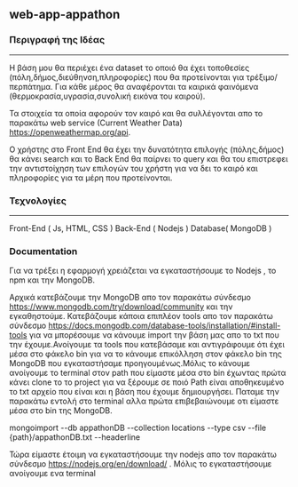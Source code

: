 ## web-app-appathon

### Περιγραφή της Ιδέας 
<hr>

Η βάση μου θα περιέχει ένα dataset το οποιό θα έχει τοποθεσίες (πόλη,δήμος,διεύθηνση,πληροφορίες) που θα προτείνονται για τρέξιμο/περπάτημα.
Για κάθε μέρος θα αναφέρονται τα καιρικά φαινόμενα (θερμοκρασία,υγρασία,συνολική εικόνα του καιρού).

Τα στοιχεία τα οποία αφορούν τον καιρό και θα συλλέγονται απο το παρακάτω web service (Current Weather Data) https://openweathermap.org/api.

O χρήστης στο Front End θα έχει την δυνατότητα επιλογής (πόλης,δήμος) θα κάνει search και το Back End θα παίρνει τo query και θα του επιστρεφει την αντιστοίχηση των επιλογών του χρήστη για να δει το καιρό και πληροφορίες για τα μέρη που προτείνονται.

### Τεχνολογίες
<hr>

Front-End ( Js, HTML, CSS )
Back-End ( Nodejs )
Database( MongoDB )

### Documentation

Για να τρέξει η εφαρμογή χρειάζεται να εγκαταστήσουμε το Nodejs , το npm και την MongoDB.

Αρχικά κατεβάζουμε την MongoDB απο τον παρακάτω σύνδεσμο https://www.mongodb.com/try/download/community και την εγκαθηστούμε.
Κατεβάζουμε κάποια επιπλέον tools απο τον παρακάτω σύνδεσμο https://docs.mongodb.com/database-tools/installation/#install-tools για να μπορέσουμε να κάνουμε import την βάση μας απο το txt που την έχουμε.Ανοίγουμε τα tools που κατεβάσαμε και αντιγράφουμε ότι έχει μέσα στο φάκελο bin για να το κάνουμε επικόλληση στον φάκελο bin της MongoDB που εγκαταστήσαμε προηγουμένως.Μόλις το κάνουμε ανοίγουμε το terminal στον path που είμαστε μέσα στο bin έχωντας πρώτα κάνει clone το το project για να ξέρουμε σε ποιό Path είναι αποθηκευμένο το txt αρχείο που είναι και η βάση που έχουμε δημιουργήσει.
Παταμε την παρακάτω εντολή στο terminal αλλα πρώτα επιβεβαιώνουμε οτι είμαστε μέσα στο bin της MongoDB.

mongoimport --db appathonDB --collection locations --type csv  --file  {path}/appathonDB.txt --headerline

Τώρα είμαστε έτοιμη να εγκαταστήσουμε την nodejs απο τον παρακάτω σύνδεσμο https://nodejs.org/en/download/ . 
Μόλις το εγκαταστήσουμε  ανοίγουμε ενα terminal
